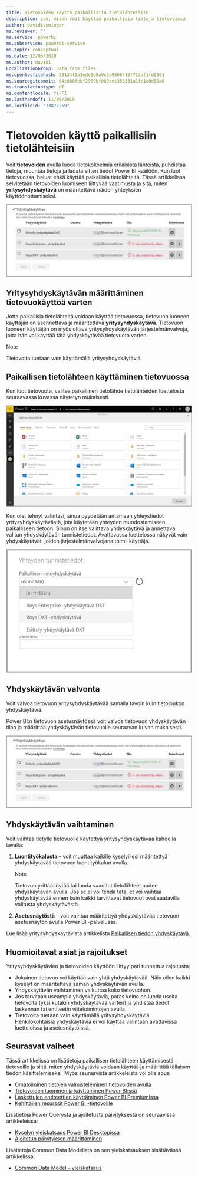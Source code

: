 ```yaml
---
title: Tietovoiden käyttö paikallisiin tietolähteisiin
description: Lue, miten voit käyttää paikallisia tietoja tietovoissa
author: davidiseminger
ms.reviewer: ''
ms.service: powerbi
ms.subservice: powerbi-service
ms.topic: conceptual
ms.date: 12/06/2018
ms.author: davidi
LocalizationGroup: Data from files
ms.openlocfilehash: 53124f2b1ede9d8a9c3a9866416f713af1fd2061
ms.sourcegitcommit: 64c860fcbf2969bf089cec358331a1fc1e0d39a8
ms.translationtype: HT
ms.contentlocale: fi-FI
ms.lasthandoff: 11/09/2019
ms.locfileid: "73877259"
---
```

# <a name="using-dataflows-with-on-premises-data-sources"></a>Tietovoiden käyttö paikallisiin tietolähteisiin

Voit **tietovoiden** avulla luoda tietokokoelmia erilaisista lähteistä, puhdistaa tietoja, muuntaa tietoja ja ladata sitten tiedot Power BI -säilöön. Kun luot tietovuossa, haluat ehkä käyttää paikallisia tietolähteitä. Tässä artikkelissa selvitetään tietovoiden luomiseen liittyvää vaatimusta ja sitä, miten **yritysyhdyskäytävä** on määritettävä näiden yhteyksien käyttöönottamiseksi.

![Tietovuot ja yhdyskäytävät](media/service-dataflows-onpremises-gateways/onpremises-gateways_01.png)

## <a name="configuring-an-enterprise-gateway-for-use-with-dataflows"></a>Yritysyhdyskäytävän määrittäminen tietovuokäyttöä varten

Jotta paikallisia tietolähteitä voidaan käyttää tietovuossa, tietovuon luoneen käyttäjän on asennettava ja määritettävä **yritysyhdyskäytävä**. Tietovuon luoneen käyttäjän on myös oltava yritysyhdyskäytävän järjestelmänvalvoja, jotta hän voi käyttää tätä yhdyskäytävää tietovuota varten.

> [!NOTE]
> Tietovoita tuetaan vain käyttämällä yritysyhdyskäytäviä.

## <a name="using-an-on-premises-data-source-in-a-dataflow"></a>Paikallisen tietolähteen käyttäminen tietovuossa

Kun luot tietovuota, valitse paikallinen tietolähde tietolähteiden luettelosta seuraavassa kuvassa näytetyn mukaisesti.

![Paikallisen tietolähteen valinta](media/service-dataflows-onpremises-gateways/onpremises-gateways_02a.png)

Kun olet tehnyt valintasi, sinua pyydetään antamaan yhteystiedot yritysyhdyskäytävästä, jota käytetään yhteyden muodostamiseen paikalliseen tietoon. Sinun on itse valittava yhdyskäytävä ja annettava valitun yhdyskäytävän tunnistetiedot. Avattavassa luettelossa näkyvät vain yhdyskäytävät, joiden järjestelmänvalvojana toimii käyttäjä.

![Anna yhteyden tiedot](media/service-dataflows-onpremises-gateways/onpremises-gateways_03.png)

## <a name="monitoring-your-gateway"></a>Yhdyskäytävän valvonta

Voit valvoa tietovuon yritysyhdyskäytävää samalla tavoin kuin tietojoukon yhdyskäytäviä.

Power BI:n tietovuon asetusnäytössä voit valvoa tietovuon yhdyskäytävän tilaa ja määrittää yhdyskäytävän tietovuolle seuraavan kuvan mukaisesti.

![Yhdyskäytävän valvominen](media/service-dataflows-onpremises-gateways/onpremises-gateways_01.png)

## <a name="changing-a-gateway"></a>Yhdyskäytävän vaihtaminen

Voit vaihtaa tietylle tietovuolle käytettyä yritysyhdyskäytävää kahdella tavalla:

1. **Luontityökalusta** – voit muuttaa kaikille kyselyillesi määritettyä yhdyskäytävää tietovuon luontityökalun avulla.

    > [!NOTE]
    > Tietovuo yrittää löytää tai luoda vaaditut tietolähteet uuden yhdyskäytävän avulla. Jos se ei voi tehdä tätä, et voi vaihtaa yhdyskäytävää ennen kuin kaikki tarvittavat tietovuot ovat saatavilla valitusta yhdyskäytävästä.

2. **Asetusnäytöstä** – voit vaihtaa määritettyä yhdyskäytävää tietovuon asetusnäytön avulla Power BI -palvelussa.

Lue lisää yritysyhdyskäytävistä artikkelista [Paikallisen tiedon yhdyskäytävä](service-gateway-onprem.md).

## <a name="considerations-and-limitations"></a>Huomioitavat asiat ja rajoitukset

Yritysyhdyskäytävien ja tietovoiden käyttöön liittyy pari tunnettua rajoitusta:

* Jokainen tietovuo voi käyttää vain yhtä yhdyskäytävää. Näin ollen kaikki kyselyt on määritettävä saman yhdyskäytävän avulla.
* Yhdyskäytävän vaihtaminen vaikuttaa koko tietovuohon.
* Jos tarvitaan useampia yhdyskäytäviä, paras keino on luoda useita tietovoita (yksi kutakin yhdyskäytävää varten) ja yhdistää tiedot laskennan tai entiteetin viitetoimintojen avulla.
* Tietovoita tuetaan vain käyttämällä yritysyhdyskäytäviä. Henkilökohtaisia yhdyskäytäviä ei voi käyttää valintaan avattavissa luetteloissa ja asetusnäytöissä.


## <a name="next-steps"></a>Seuraavat vaiheet

Tässä artikkelissa on lisätietoja paikallisen tietolähteen käyttämisestä tietovoille ja siitä, miten yhdyskäytäviä voidaan käyttää ja määrittää tällaisen tiedon käsittelemiseksi. Myös seuraavista artikkeleista voi olla apua

* [Omatoiminen tietojen valmisteleminen tietovoiden avulla](service-dataflows-overview.md)
* [Tietovoiden luominen ja käyttäminen Power BI:ssä](service-dataflows-create-use.md)
* [Laskettujen entiteettien käyttäminen Power BI Premiumissa](service-dataflows-computed-entities-premium.md)
* [Kehittäjien resurssit Power BI -tietovoille](service-dataflows-developer-resources.md)

Lisätietoja Power Querysta ja ajoitetusta päivityksestä on seuraavissa artikkeleissa:
* [Kyselyn yleiskatsaus Power BI Desktopissa](desktop-query-overview.md)
* [Ajoitetun päivityksen määrittäminen](refresh-scheduled-refresh.md)

Lisätietoja Common Data Modelista on sen yleiskatsauksen sisältävässä artikkelissa:
* [Common Data Model – yleiskatsaus](https://docs.microsoft.com/powerapps/common-data-model/overview)

